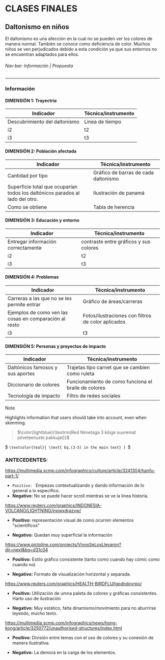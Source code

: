 # CLASES FINALES
## Daltonismo en niños
El daltonismo es una afección en la cual no se pueden ver los colores de manera normal. También se conoce como deficiencia de color. Muchos niños se ven perjudicados debido a esta condición ya que sus entornos no se encuentran adaptados para ellos.

###### Nav bar: Información | Propuesta

------

### **Información**

#### DIMENSIÓN 1: Trayectria 
| Indicador | Técnica/instrumento  |
|-----------|----------------------|
| Descubrimiento del daltonismo        | Linea de tiempo                   |
| i2        | t2                   |
| i3        | t3                   |

#### DIMENSIÓN 2: Población afectada
| Indicador                                                                     | Técnica/instrumento                   |
|-------------------------------------------------------------------------------|---------------------------------------|
| Cantidad por tipo                                                             | Gráfico de barras de cada daltonismo  |
| Superficie total que ocuparían todos los daltónicos parados al lado del otro. | Ilustración de panamá                 |
| Como se obtiene                                                               | Tabla de herencia                     |

#### DIMENSIÓN 3: Educación y entorno
| Indicador | Técnica/instrumento  |
|-----------|----------------------|
| Entregar información correctamente        | contraste entre gráficos y sus colores                   |
| i2        | t2                   |
| i3        | t3                   |

#### DIMENSIÓN 4: Problemas 
| Indicador | Técnica/instrumento  |
|-----------|----------------------|
| Carreras a las que no se les permite entrar        | Gráfico de áreas/carreras                   |
| Ejemplos de como ven las cosas en comparación al resto        | Fotos/ilustraciones con filtros de color aplicados                   |
| i3        | t3                   |

#### DIMENSIÓN 5: Personas y proyectos de impacto
| Indicador | Técnica/instrumento  |
|-----------|----------------------|
| Daltónicos famosos y sus aportes        | Trajetas tipo carnet que se cambien como ruleta                   |
| Diccionario de colores        | Funcionamiento de como funciona el braile de colores                   |
| Tecnología de impacto        | Filtro de redes sociales                   |

> [!NOTE] 
> Highlights information that users should take into account, even when skimming.


> $\color{lightblue}{\textrm{Red Nimetaga 3 kõige suuremat pilveteenuste pakkujat}}$  

$ `\textcolor{teal}{ \text{ Eq.(3-5) in the main text} } `$



> [POSITIVO]: SDJNKNSADAKJNSDAS


### ANTECEDENTES:

https://multimedia.scmp.com/infographics/culture/article/3241304/hanfu-part-1/
- ```Positivo: ``` Empezas contextualizando y dando información de lo general a lo específico.
- **Negativo:** No se puede hacer scroll mientras se ve la linea historia.

https://www.reuters.com/graphics/INDONESIA-VOLCANO/LIGHTNING/jnpwxdrazvw/
+ **Positivo:** representación visual de como ocurren elementos "scientificos"
- **Negativo:** Quedan muy superficial la información

https://www.pictoline.com/projects/VivosSeLosLlevaron?dir=next&bg=d31c04
+ **Positivo:** Estilo gráfico consistente (tanto como cuando hay cómic como cuando no)
- **Negativo:** Formato de visualización horizontal y separada.

https://www.reuters.com/graphics/HEALTH-BIRDFLU/lgpdndoyrpo/
+ **Positivo:** Utilización de umna paleta de colores y gráficas consistentes. Harto uso de ilustración
- **Negativo:** Muy estático, falta dinamismo/movimiento para no aburrirse leyendo, mucho texto.

https://multimedia.scmp.com/infographics/news/hong-kong/article/3250772/unauthorised-structures/index.html
+ **Positivo:** División entre temas con el uso de colores y su conexión de manera ilustrativa.
- **Negativo:** La demora en la carga de los elementos.
